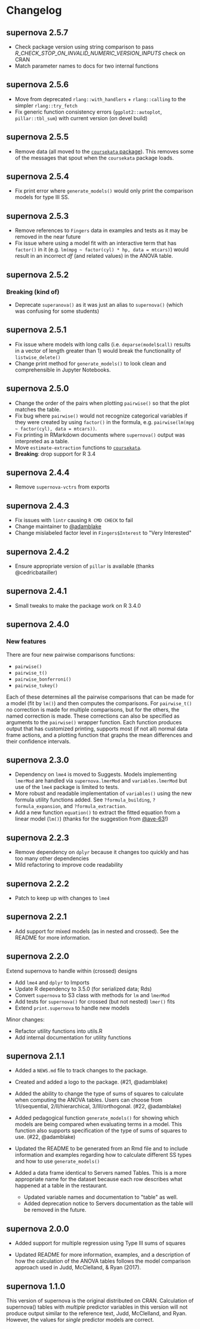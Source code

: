 # Changelog

## supernova 2.5.7

- Check package version using string comparison to pass _R_CHECK_STOP_ON_INVALID_NUMERIC_VERSION_INPUTS_ check on CRAN
- Match parameter names to docs for two internal functions

## supernova 2.5.6

- Move from deprecated `rlang::with_handlers` + `rlang::calling` to the simpler `rlang::try_fetch`
- Fix generic function consistency errors (`ggplot2::autoplot`, `pillar::tbl_sum`) with current version (on devel build)

## supernova 2.5.5

- Remove data (all moved to the [`coursekata` package](https://github.com/coursekata/coursekata-r)). This removes some of the messages that spout when the `coursekata` package loads.

## supernova 2.5.4

- Fix print error where `generate_models()` would only print the comparison models for type III SS.

## supernova 2.5.3

- Remove references to `Fingers` data in examples and tests as it may be removed in the near future
- Fix issue where using a model fit with an interactive term that has `factor()` in it (e.g. `lm(mpg ~ factor(cyl) * hp, data = mtcars)`) would result in an incorrect _df_ (and related values) in the ANOVA table.

## supernova 2.5.2

### Breaking (kind of)

- Deprecate `superanova()` as it was just an alias to `supernova()` (which was confusing for some students)

## supernova 2.5.1

- Fix issue where models with long calls (i.e. `deparse(model$call)` results in a vector of length greater than 1) would break the functionality of `listwise_delete()`
- Change print method for `generate_models()` to look clean and comprehensible in Jupyter Notebooks.

## supernova 2.5.0

- Change the order of the pairs when plotting `pairwise()` so that the plot matches the table.
- Fix bug where `pairwise()` would not recognize categorical variables if they were created by using
  `factor()` in the formula, e.g. `pairwise(lm(mpg ~ factor(cyl), data = mtcars))`.
- Fix printing in RMarkdown documents where `supernova()` output was interpreted as a table.
- Move `estimate-extraction` functions to [`coursekata`](https://github.com/coursekata/coursekata-r).
- **Breaking**: drop support for R 3.4

## supernova 2.4.4

- Remove `supernova-vctrs` from exports

## supernova 2.4.3

- Fix issues with `lintr` causing `R CMD CHECK` to fail
- Change maintainer to [@adamblake](https://github.com/adamblake)
- Change mislabeled factor level in `Fingers$Interest` to "Very Interested"

## supernova 2.4.2

- Ensure appropriate version of `pillar` is available (thanks @cedricbatailler)

## supernova 2.4.1

- Small tweaks to make the package work on R 3.4.0

## supernova 2.4.0

### New features

There are four new pairwise comparisons functions:

- `pairwise()`
- `pairwise_t()`
- `pairwise_bonferroni()`
- `pairwise_tukey()`

Each of these determines all the pairwise comparisons that can be made for a model (fit by `lm()`) and then computes the comparisons. For `pairwise_t()` no correction is made for multiple comparisons, but for the others, the named correction is made. These corrections can also be specified as arguments to the `pairwise()` wrapper function. Each function produces output that has customized printing, supports most (if not all) normal data frame actions, and a plotting function that graphs the mean differences and their confidence intervals.

## supernova 2.3.0

- Dependency on `lme4` is moved to Suggests. Models implementing `lmerMod` are handled via `supernova.lmerMod` and `variables.lmerMod` but use of the `lme4` package is limited to tests.
- More robust and readable implementation of `variables()` using the new formula utility functions added. See `?formula_building`, `?formula_expansion`, and `?formula_extraction`.
- Add a new function `equation()` to extract the fitted equation from a linear model (`lm()`) (thanks for the suggestion from [@ave-63](https://github.com/ave-63)!)

## supernova 2.2.3

- Remove dependency on `dplyr` because it changes too quickly and has too many other dependencies
- Mild refactoring to improve code readability

## supernova 2.2.2

- Patch to keep up with changes to `lme4`

## supernova 2.2.1

- Add support for mixed models (as in nested and crossed). See the README for more information.

## supernova 2.2.0

Extend supernova to handle within (crossed) designs

- Add `lme4` and `dplyr` to Imports
- Update R dependency to 3.5.0 (for serialized data; Rds)
- Convert `supernova` to S3 class with methods for `lm` and `lmerMod`
- Add tests for `supernova()` for crossed (but not nested) `lmer()` fits
- Extend `print.supernova` to handle new models

Minor changes:

- Refactor utility functions into utils.R
- Add internal documentation for utility functions

## supernova 2.1.1

- Added a `NEWS.md` file to track changes to the package.

- Created and added a logo to the package. (#21, @adamblake)

- Added the ability to change the type of sums of squares to calculate when computing the ANOVA tables. Users can choose from 1/I/sequential, 2/II/hierarchical, 3/III/orthogonal. (#22, @adamblake)

- Added pedagogical function `generate_models()` for showing which models are being compared when evaluating terms in a model. This function also supports specification of the type of sums of squares to use. (#22, @adamblake)

- Updated the README to be generated from an Rmd file and to include information and examples regarding how to calculate different SS types and how to use `generate_models()`

- Added a data frame identical to Servers named Tables. This is a more appropriate name for the dataset because each row describes what happened at a table in the restaurant.
  - Updated variable names and documentation to "table" as well.
  - Added deprecation notice to Servers documentation as the table will be removed in the future.

## supernova 2.0.0

- Added support for multiple regression using Type III sums of squares

- Updated README for more information, examples, and a description of how the calculation of the ANOVA tables follows the model comparison approach used in Judd, McClelland, & Ryan (2017).

## supernova 1.1.0

This version of supernova is the original distributed on CRAN. Calculation of supernova() tables with _multiple_ predictor variables in this version will not produce output similar to the reference text, Judd, McClelland, and Ryan. However, the values for _single_ predictor models are correct.
